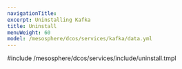 ```yaml
---
navigationTitle:
excerpt: Uninstalling Kafka
title: Uninstall
menuWeight: 60
model: /mesosphere/dcos/services/kafka/data.yml
---
```


#include /mesosphere/dcos/services/include/uninstall.tmpl
